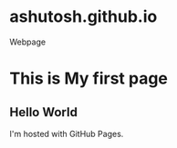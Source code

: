 # ashutosh.github.io
Webpage
<!DOCTYPE html>
<html>
<body>
<h1>This is My first page</h1>
<h2>Hello World</h2>
<p>I'm hosted with GitHub Pages.</p>
</body>
</html>
